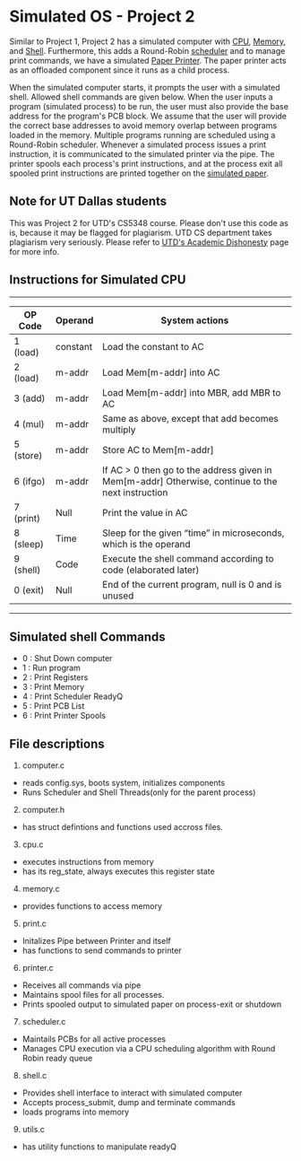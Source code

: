 # Simulated OS - Project 2

Similar to Project 1, Project 2 has a simulated computer with [CPU](./cpu.c), [Memory](./memory.c), and [Shell](./shell.c). Furthermore, this adds a Round-Robin [scheduler](./scheduler.c) and to manage print commands, we have a simulated [Paper Printer](./printer.c). The paper printer acts as an offloaded component since it runs as a child process.

When the simulated computer starts, it prompts the user with a simulated shell. Allowed shell commands are given below. When the user inputs a program (simulated process) to be run, the user must also provide the base address for the program's PCB block. We assume that the user will provide the correct base addresses to avoid memory overlap between programs loaded in the memory. Multiple programs running are scheduled using a Round-Robin scheduler. Whenever a simulated process issues a print instruction, it is communicated to the simulated printer via the pipe. The printer spools each process's print instructions, and at the process exit all spooled print instructions are printed together on the [simulated paper](./printer.out).

## Note for UT Dallas students

This was Project 2 for UTD's CS5348 course.
Please don't use this code as is, because it may be flagged for plagiarism. UTD CS department takes plagiarism very seriously.
Please refer to [UTD's Academic Dishonesty](https://conduct.utdallas.edu/dishonesty) page for more info.

## Instructions for Simulated CPU
----
| OP Code   | Operand   | System actions |
|-----------|-----------|----------------|
| 1 (load)  | constant  | Load the constant to AC |
| 2 (load)  | m-addr    | Load Mem[m-addr] into AC |
| 3 (add)   | m-addr    | Load Mem[m-addr] into MBR, add MBR to AC |
| 4 (mul)   | m-addr    | Same as above, except that add becomes multiply |
| 5 (store) | m-addr    | Store AC to Mem[m-addr] |
| 6 (ifgo)  | m-addr    | If AC > 0 then go to the address given in Mem[m-addr] Otherwise, continue to the next instruction |
| 7 (print) | Null      | Print the value in AC |
| 8 (sleep) | Time      | Sleep for the given “time” in microseconds, which is the operand |
| 9 (shell) | Code      | Execute the shell command according to code (elaborated later) |
| 0 (exit)  | Null      | End of the current program, null is 0 and is unused |
----

## Simulated shell Commands

- 0 : Shut Down computer
- 1 : Run program
- 2 : Print Registers
- 3 : Print Memory
- 4 : Print Scheduler ReadyQ
- 5 : Print PCB List
- 6 : Print Printer Spools

## File descriptions

1. computer.c

- reads config.sys, boots system, initializes components
- Runs Scheduler and Shell Threads(only for the parent process)

2. computer.h

- has struct defintions and functions used accross files.

3. cpu.c

- executes instructions from memory
- has its reg_state, always executes this register state

4. memory.c

- provides functions to access memory

5. print.c

- Initalizes Pipe between Printer and itself
- has functions to send commands to printer

6. printer.c

- Receives all commands via pipe
- Maintains spool files for all processes.
- Prints spooled output to simulated paper on process-exit or shutdown

7. scheduler.c

- Maintails PCBs for all active processes
- Manages CPU execution via a CPU scheduling algorithm with Round Robin ready queue

8. shell.c

- Provides shell interface to interact with simulated computer
- Accepts process_submit, dump and terminate commands
- loads programs into memory

9. utils.c

- has utility functions to manipulate readyQ

